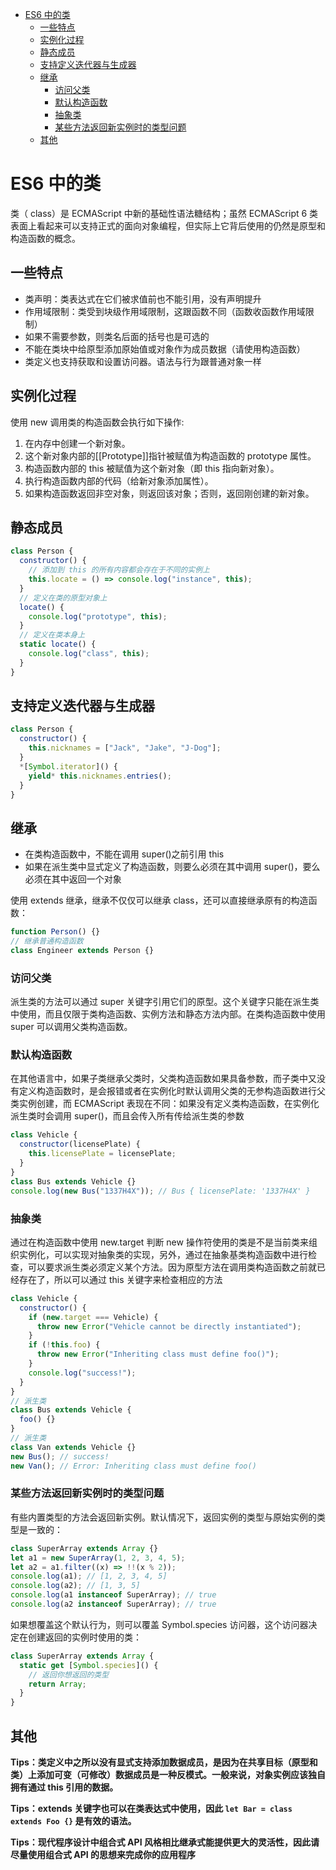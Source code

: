 <!-- START doctoc generated TOC please keep comment here to allow auto update -->
<!-- DON'T EDIT THIS SECTION, INSTEAD RE-RUN doctoc TO UPDATE -->


- [ES6 中的类](#es6-%E4%B8%AD%E7%9A%84%E7%B1%BB)
  - [一些特点](#%E4%B8%80%E4%BA%9B%E7%89%B9%E7%82%B9)
  - [实例化过程](#%E5%AE%9E%E4%BE%8B%E5%8C%96%E8%BF%87%E7%A8%8B)
  - [静态成员](#%E9%9D%99%E6%80%81%E6%88%90%E5%91%98)
  - [支持定义迭代器与生成器](#%E6%94%AF%E6%8C%81%E5%AE%9A%E4%B9%89%E8%BF%AD%E4%BB%A3%E5%99%A8%E4%B8%8E%E7%94%9F%E6%88%90%E5%99%A8)
  - [继承](#%E7%BB%A7%E6%89%BF)
    - [访问父类](#%E8%AE%BF%E9%97%AE%E7%88%B6%E7%B1%BB)
    - [默认构造函数](#%E9%BB%98%E8%AE%A4%E6%9E%84%E9%80%A0%E5%87%BD%E6%95%B0)
    - [抽象类](#%E6%8A%BD%E8%B1%A1%E7%B1%BB)
    - [某些方法返回新实例时的类型问题](#%E6%9F%90%E4%BA%9B%E6%96%B9%E6%B3%95%E8%BF%94%E5%9B%9E%E6%96%B0%E5%AE%9E%E4%BE%8B%E6%97%B6%E7%9A%84%E7%B1%BB%E5%9E%8B%E9%97%AE%E9%A2%98)
  - [其他](#%E5%85%B6%E4%BB%96)

<!-- END doctoc generated TOC please keep comment here to allow auto update -->

# ES6 中的类

类（ class）是 ECMAScript 中新的基础性语法糖结构；虽然 ECMAScript 6 类表面上看起来可以支持正式的面向对象编程，但实际上它背后使用的仍然是原型和构造函数的概念。

## 一些特点

- 类声明：类表达式在它们被求值前也不能引用，没有声明提升
- 作用域限制：类受到块级作用域限制，这跟函数不同（函数收函数作用域限制）
- 如果不需要参数，则类名后面的括号也是可选的
- 不能在类块中给原型添加原始值或对象作为成员数据（请使用构造函数）
- 类定义也支持获取和设置访问器。语法与行为跟普通对象一样

## 实例化过程

使用 new 调用类的构造函数会执行如下操作:

1. 在内存中创建一个新对象。
2. 这个新对象内部的[[Prototype]]指针被赋值为构造函数的 prototype 属性。
3. 构造函数内部的 this 被赋值为这个新对象（即 this 指向新对象）。
4. 执行构造函数内部的代码（给新对象添加属性）。
5. 如果构造函数返回非空对象，则返回该对象；否则，返回刚创建的新对象。

## 静态成员

```js
class Person {
  constructor() {
    // 添加到 this 的所有内容都会存在于不同的实例上
    this.locate = () => console.log("instance", this);
  }
  // 定义在类的原型对象上
  locate() {
    console.log("prototype", this);
  }
  // 定义在类本身上
  static locate() {
    console.log("class", this);
  }
}
```

## 支持定义迭代器与生成器

```js
class Person {
  constructor() {
    this.nicknames = ["Jack", "Jake", "J-Dog"];
  }
  *[Symbol.iterator]() {
    yield* this.nicknames.entries();
  }
}
```

## 继承

- 在类构造函数中，不能在调用 super()之前引用 this
- 如果在派生类中显式定义了构造函数，则要么必须在其中调用 super()，要么必须在其中返回一个对象

使用 extends 继承，继承不仅仅可以继承 class，还可以直接继承原有的构造函数：

```js
function Person() {}
// 继承普通构造函数
class Engineer extends Person {}
```

### 访问父类

派生类的方法可以通过 super 关键字引用它们的原型。这个关键字只能在派生类中使用，而且仅限于类构造函数、实例方法和静态方法内部。在类构造函数中使用 super 可以调用父类构造函数。

### 默认构造函数

在其他语言中，如果子类继承父类时，父类构造函数如果具备参数，而子类中又没有定义构造函数时，是会报错或者在实例化时默认调用父类的无参构造函数进行父类实例创建，而 ECMAScript 表现在不同：如果没有定义类构造函数，在实例化派生类时会调用 super()，而且会传入所有传给派生类的参数

```js
class Vehicle {
  constructor(licensePlate) {
    this.licensePlate = licensePlate;
  }
}
class Bus extends Vehicle {}
console.log(new Bus("1337H4X")); // Bus { licensePlate: '1337H4X' }
```

### 抽象类

通过在构造函数中使用 new.target 判断 new 操作符使用的类是不是当前类来组织实例化，可以实现对抽象类的实现，另外，通过在抽象基类构造函数中进行检查，可以要求派生类必须定义某个方法。因为原型方法在调用类构造函数之前就已经存在了，所以可以通过 this 关键字来检查相应的方法

```js
class Vehicle {
  constructor() {
    if (new.target === Vehicle) {
      throw new Error("Vehicle cannot be directly instantiated");
    }
    if (!this.foo) {
      throw new Error("Inheriting class must define foo()");
    }
    console.log("success!");
  }
}
// 派生类
class Bus extends Vehicle {
  foo() {}
}
// 派生类
class Van extends Vehicle {}
new Bus(); // success!
new Van(); // Error: Inheriting class must define foo()
```

### 某些方法返回新实例时的类型问题

有些内置类型的方法会返回新实例。默认情况下，返回实例的类型与原始实例的类型是一致的：

```js
class SuperArray extends Array {}
let a1 = new SuperArray(1, 2, 3, 4, 5);
let a2 = a1.filter((x) => !!(x % 2));
console.log(a1); // [1, 2, 3, 4, 5]
console.log(a2); // [1, 3, 5]
console.log(a1 instanceof SuperArray); // true
console.log(a2 instanceof SuperArray); // true
```

如果想覆盖这个默认行为，则可以覆盖 Symbol.species 访问器，这个访问器决定在创建返回的实例时使用的类：

```js
class SuperArray extends Array {
  static get [Symbol.species]() {
    // 返回你想返回的类型
    return Array;
  }
}
```

## 其他

**Tips：类定义中之所以没有显式支持添加数据成员，是因为在共享目标（原型和类）上添加可变（可修改）数据成员是一种反模式。一般来说，对象实例应该独自拥有通过 this 引用的数据。**

**Tips：extends 关键字也可以在类表达式中使用，因此 `let Bar = class extends Foo {}` 是有效的语法。**

**Tips：现代程序设计中组合式 API 风格相比继承式能提供更大的灵活性，因此请尽量使用组合式 API 的思想来完成你的应用程序**
